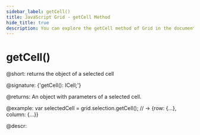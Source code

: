 ```yaml
---
sidebar_label: getCell()
title: JavaScript Grid - getCell Method 
hide_title: true
description: You can explore the getCell method of Grid in the documentation of the DHTMLX JavaScript UI library. Browse developer guides and API reference, try out code examples and live demos, and download a free 30-day evaluation version of DHTMLX Suite 7.
---
```

 
# getCell()

@short: returns the object of a selected cell

@signature: {'getCell(): ICell;'}

@returns:
An object with parameters of a selected cell.

@example:
var selectedCell = grid.selection.getCell();
// -> {row: {…}, column: {…}}

@descr:

[comment]: # (@related: grid/usage_selection.md#getting-object-of-selected-cells)

[comment]: # (@relatedapi: grid/api/selection/selection_enable_method.md grid/api/selection/selection_getcells_method.md)

